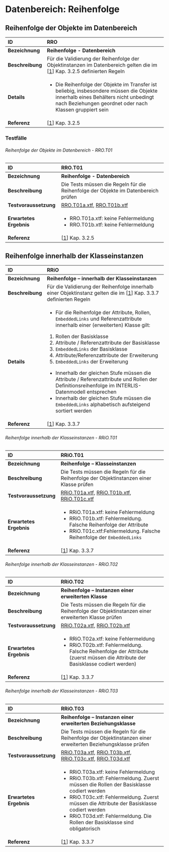 # Datenbereich: Reihenfolge

## Reihenfolge der Objekte im Datenbereich
|ID|RRO
|:--|:--
|**Bezeichnung**|**Reihenfolge - Datenbereich**
|**Beschreibung**|Für die Validierung der Reihenfolge der Objektinstanzen im Datenbereich gelten die im [[1]] Kap. 3.2.5 definierten Regeln
|**Details**|<ul><li>Die Reihenfolge der Objekte im Transfer ist beliebig, insbesondere müssen die Objekte innerhalb eines Behälters nicht unbedingt nach Beziehungen geordnet oder nach Klassen gruppiert sein</li></ul>
|**Referenz**|[[1]] Kap. 3.2.5

### Testfälle
###### Reihenfolge der Objekte im Datenbereich - RRO.T01
|ID|RRO.T01
|:--|:--
|**Bezeichnung**|**Reihenfolge - Datenbereich**
|**Beschreibung**|Die Tests müssen die Regeln für die Reihenfolge der Objekte im Datenbereich prüfen
|**Testvoraussetzung**|[RRO.T01a.xtf](../data/RRO.T01a.xtf), [RRO.T01b.xtf](../data/RRO.T01b.xtf)
|**Erwartetes Ergebnis**|<ul><li>RRO.T01a.xtf: keine Fehlermeldung</li><li>RRO.T01b.xtf: keine Fehlermeldung</li></ul>
|**Referenz**|[[1]] Kap. 3.2.5

## Reihenfolge innerhalb der Klasseinstanzen
|ID|RRiO
|:--|:--
|**Bezeichnung**|**Reihenfolge – innerhalb der Klasseinstanzen**
|**Beschreibung**|Für die Validierung der Reihenfolge innerhalb einer Objektinstanz gelten die im [[1]] Kap. 3.3.7 definierten Regeln
|**Details**|<ul><li>Für die Reihenfolge der Attribute, Rollen, ```EmbeddedLinks``` und Referenzattribute innerhalb einer (erweiterten) Klasse gilt:</li></ul><ol><li>Rollen der Basisklasse</li><li>Attribute / Referenzattribute der Basisklasse</li><li>```EmbeddedLinks``` der Basisklasse</li><li>Attribute/Referenzattribute der Erweiterung</li><li>```EmbeddedLinks``` der Erweiterung</li></ol><ul><li>Innerhalb der gleichen Stufe müssen die Attribute / Referenzattribute und Rollen der Definitionsreihenfolge im INTERLIS-Datenmodell entsprechen</li><li>Innerhalb der gleichen Stufe müssen die ```EmbeddedLinks``` alphabetisch aufsteigend sortiert werden</li></ul>
|**Referenz**|[[1]] Kap. 3.3.7

###### Reihenfolge innerhalb der Klasseinstanzen - RRiO.T01
|ID|RRiO.T01
|:--|:--
|**Bezeichnung**|**Reihenfolge – Klasseinstanzen**
|**Beschreibung**|Die Tests müssen die Regeln für die Reihenfolge der Objektinstanzen einer Klasse prüfen
|**Testvoraussetzung**|[RRiO.T01a.xtf](../data/RRiO.T01a.xtf), [RRiO.T01b.xtf](../data/RRiO.T01b.xtf), [RRiO.T01c.xtf](../data/RRiO.T01c.xtf)
|**Erwartetes Ergebnis**|<ul><li>RRiO.T01a.xtf: keine Fehlermeldung</li><li>RRiO.T01b.xtf: Fehlermeldung. Falsche Reihenfolge der Attribute</li><li>RRiO.T01c.xtf:Fehlermeldung. Falsche Reihenfolge der ```EmbeddedLinks```</li></ul>
|**Referenz**|[[1]] Kap. 3.3.7

###### Reihenfolge innerhalb der Klasseinstanzen - RRiO.T02
|ID|RRiO.T02
|:--|:--
|**Bezeichnung**|**Reihenfolge – Instanzen einer erweiterten Klasse**
|**Beschreibung**|Die Tests müssen die Regeln für die Reihenfolge der Objektinstanzen einer erweiterten Klasse prüfen
|**Testvoraussetzung**|[RRiO.T02a.xtf](../data/RRiO.T02a.xtf), [RRiO.T02b.xtf](../data/RRiO.T02b.xtf)
|**Erwartetes Ergebnis**|<ul><li>RRiO.T02a.xtf: keine Fehlermeldung</li><li>RRiO.T02b.xtf: Fehlermeldung. Falsche Reihenfolge der Attribute (zuerst müssen die Attribute der Basisklasse codiert werden)</li></ul>
|**Referenz**|[[1]] Kap. 3.3.7

###### Reihenfolge innerhalb der Klasseinstanzen - RRiO.T03
|ID|RRiO.T03
|:--|:--
|**Bezeichnung**|**Reihenfolge – Instanzen einer erweiterten Beziehungsklasse**
|**Beschreibung**|Die Tests müssen die Regeln für die Reihenfolge der Objektinstanzen einer erweiterten Beziehungsklasse prüfen
|**Testvoraussetzung**|[RRiO.T03a.xtf](../data/RRiO.T03a.xtf), [RRiO.T03b.xtf](../data/RRiO.T023.xtf), [RRiO.T03c.xtf](../data/RRiO.T03c.xtf), [RRiO.T03d.xtf](../data/RRiO.T03d.xtf)
|**Erwartetes Ergebnis**|<ul><li>RRiO.T03a.xtf: keine Fehlermeldung</li><li>RRiO.T03b.xtf: Fehlermeldung. Zuerst müssen die Rollen der Basisklasse codiert werden</li><li>RRiO.T03c.xtf: Fehlermeldung. Zuerst müssen die Attribute der Basisklasse codiert werden</li><li>RRiO.T03d.xtf: Fehlermeldung. Die Rollen der Basisklasse sind obligatorisch</li></ul>
|**Referenz**|[[1]] Kap. 3.3.7

[1]: bib.md#1-kogis-interlis-2--referenzhandbuch-13042006
